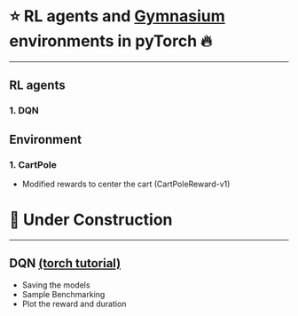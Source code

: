 :star: RL agents and [Gymnasium](https://gymnasium.farama.org/) </br> environments in pyTorch :fire:
==============================
******************

RL agents
--------------------
### 1. DQN


Environment
--------------------
### 1. CartPole
* Modified rewards to center the cart (CartPoleReward-v1)

:construction: Under Construction
==============================
******************
DQN [(torch tutorial)](https://pytorch.org/tutorials/intermediate/reinforcement_q_learning.html)
--------------------
* Saving the models
* Sample Benchmarking
* Plot the reward and duration

